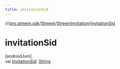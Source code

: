 ```yaml
---
title: invitationSid
---
```

//[<root>](../../../../index.html)/[pro.streem.sdk](../../index.html)/[Streem](../index.html)/[StreemInvitation](index.html)/[invitationSid](invitation-sid.html)



# invitationSid



[androidJvm]\
val [invitationSid](invitation-sid.html): [String](https://kotlinlang.org/api/latest/jvm/stdlib/kotlin/-string/index.html)




